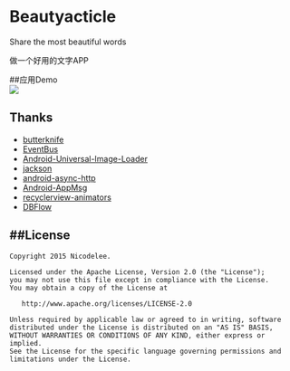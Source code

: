 # Beautyacticle
Share the most beautiful words

做一个好用的文字APP

##应用Demo
<br>
![](https://github.com/rizhilee/Beautyacticle/blob/master/screenshot/demo.gif)  

## Thanks
- [butterknife](https://github.com/JakeWharton/butterknife)
- [EventBus](https://github.com/greenrobot/EventBus)
- [Android-Universal-Image-Loader](https://github.com/nostra13/Android-Universal-Image-Loader)
- [jackson](https://github.com/FasterXML/jackson)
- [android-async-http](https://github.com/loopj/android-async-http)
- [Android-AppMsg](https://github.com/johnkil/Android-AppMsg)
- [recyclerview-animators](https://github.com/wasabeef/recyclerview-animators)
- [DBFlow](https://github.com/Raizlabs/DBFlow)

##License
-------

```
Copyright 2015 Nicodelee.

Licensed under the Apache License, Version 2.0 (the "License");
you may not use this file except in compliance with the License.
You may obtain a copy of the License at

   http://www.apache.org/licenses/LICENSE-2.0

Unless required by applicable law or agreed to in writing, software
distributed under the License is distributed on an "AS IS" BASIS,
WITHOUT WARRANTIES OR CONDITIONS OF ANY KIND, either express or implied.
See the License for the specific language governing permissions and
limitations under the License.
```

